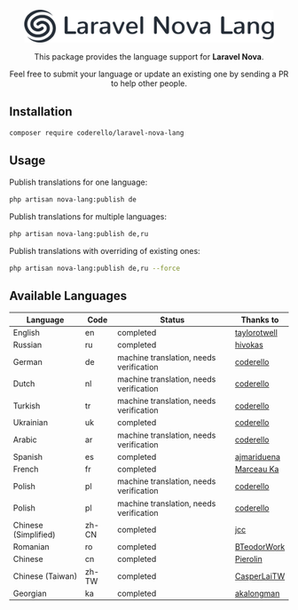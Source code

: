 <p align="center"><img alt="Laraflash" src="logo.png" width="450"></p>

<p align="center">This package provides the language support for <b>Laravel Nova</b>.</p>

<p align="center">Feel free to submit your language or update an existing one by sending a PR to help other people.</p>

## Installation

```bash
composer require coderello/laravel-nova-lang
```

## Usage

Publish translations for one language:
```bash
php artisan nova-lang:publish de
```

Publish translations for multiple languages:
```bash
php artisan nova-lang:publish de,ru
```

Publish translations with overriding of existing ones:
```bash
php artisan nova-lang:publish de,ru --force
```

## Available Languages

| Language | Code | Status | Thanks to |
| --- | --- | --- | --- |
| English | en | completed | [taylorotwell](https://github.com/taylorotwell) |
| Russian | ru | completed | [hivokas](https://github.com/hivokas) |
| German | de | machine translation, needs verification | [coderello](https://github.com/coderello) |
| Dutch | nl | machine translation, needs verification | [coderello](https://github.com/coderello) |
| Turkish | tr | machine translation, needs verification | [coderello](https://github.com/coderello) |
| Ukrainian | uk | completed | [coderello](https://github.com/coderello) |
| Arabic | ar | machine translation, needs verification | [coderello](https://github.com/coderello) |
| Spanish | es | completed | [ajmariduena](https://github.com/ajmariduena) |
| French | fr | completed | [Marceau Ka](https://github.com/MarceauKa) |
| Polish | pl | machine translation, needs verification | [coderello](https://github.com/coderello) |
| Polish | pl | machine translation, needs verification | [coderello](https://github.com/coderello) |
| Chinese (Simplified) | zh-CN | completed | [jcc](https://github.com/jcc) |
| Romanian | ro | completed | [BTeodorWork](https://github.com/BTeodorWork) |
| Chinese | cn | completed | [Pierolin](https://github.com/Pierolin) |
| Chinese (Taiwan) | zh-TW | completed | [CasperLaiTW](https://github.com/CasperLaiTW) |
| Georgian | ka | completed | [akalongman](https://github.com/akalongman) |

